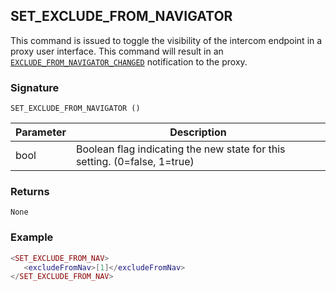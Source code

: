 ## SET\_EXCLUDE\_FROM\_NAVIGATOR

This command is issued to toggle the visibility of the intercom endpoint in a proxy user interface. This command will result in an [`EXCLUDE_FROM_NAVIGATOR_CHANGED`][1] notification to the proxy.


### Signature

`SET_EXCLUDE_FROM_NAVIGATOR ()`


| Parameter | Description |
| --- | --- |
| bool | Boolean flag indicating the new state for this setting. (0=false, 1=true) |


### Returns

`None`


### Example

```lua
<SET_EXCLUDE_FROM_NAV>
   <excludeFromNav>[1]</excludeFromNav>
</SET_EXCLUDE_FROM_NAV>
```

[1]:	https://snap-one.github.io/docs-driverworks-proxyprotocol/#intercom-state-notifications-exclude_from_navigator_changed